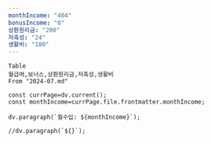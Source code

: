 ```yaml
---
monthIncome: "404"
bonusIncome: "0"
상환원리금: "200"
저축성: "24"
생활비: "180"
---
```


```dataview
Table 
월급여,보너스,상환원리금,저축성,생활비
From "2024-07.md"
```

```dataviewjs
const currPage=dv.current();
const monthIncome=currPage.file.frontmatter.monthIncome;

dv.paragraph(`월수입: ${monthIncome}`);

//dv.paragraph(`${}`);

```